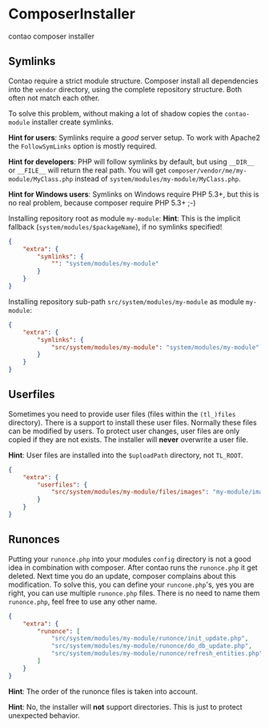 ComposerInstaller
=================

contao composer installer

Symlinks
--------

Contao require a strict module structure.
Composer install all dependencies into the `vendor` directory, using the complete repository structure.
Both often not match each other.

To solve this problem, without making a lot of shadow copies the `contao-module` installer create symlinks.

**Hint for users**: Symlinks require a *good* server setup. To work with Apache2 the `FollowSymLinks` option is mostly required.

**Hint for developers**: PHP will follow symlinks by default, but using `__DIR__` or `__FILE__` will return the real path.
You will get `composer/vendor/me/my-module/MyClass.php` instead of `system/modules/my-module/MyClass.php`.

**Hint for Windows users**: Symlinks on Windows require PHP 5.3+, but this is no real problem, because composer require PHP 5.3+ ;-)

Installing repository root as module `my-module`:
**Hint**: This is the implicit fallback (`system/modules/$packageName`), if no symlinks specified!
```json
{
	"extra": {
		"symlinks": {
			"": "system/modules/my-module"
		}
	}
}
```

Installing repository sub-path `src/system/modules/my-module` as module `my-module`:
```json
{
	"extra": {
		"symlinks": {
			"src/system/modules/my-module": "system/modules/my-module"
		}
	}
}
```

Userfiles
---------

Sometimes you need to provide user files (files within the `(tl_)files` directory).
There is a support to install these user files.
Normally these files can be modified by users.
To protect user changes, user files are only copied if they are not exists.
The installer will **never** overwrite a user file.

**Hint**: User files are installed into the `$uploadPath` directory, not `TL_ROOT`.

```json
{
	"extra": {
		"userfiles": {
			"src/system/modules/my-module/files/images": "my-module/images"
		}
	}
}
```

Runonces
--------

Putting your `runonce.php` into your modules `config` directory is not a good idea in combination with composer.
After contao runs the `runonce.php` it get deleted. Next time you do an update, composer complains about this modification.
To solve this, you can define your `runcone.php`'s, yes you are right, you can use multiple `runonce.php` files.
There is no need to name them `runonce.php`, feel free to use any other name.

```json
{
	"extra": {
		"runonce": [
			"src/system/modules/my-module/runonce/init_update.php",
			"src/system/modules/my-module/runonce/do_db_update.php",
			"src/system/modules/my-module/runonce/refresh_entities.php"
		]
	}
}
```

**Hint**: The order of the runonce files is taken into account.

**Hint**: No, the installer will **not** support directories. This is just to protect unexpected behavior.
